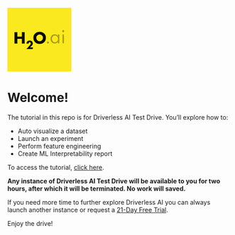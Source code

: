 ![h2o-ai-logo-plain](https://github.com/h2oai/tutorials/blob/master/.github/h2o-ai-logo-plain.png)

# Welcome!

The tutorial in this repo is for Driverless AI Test Drive. You’ll explore how to:

- Auto visualize a dataset
- Launch an experiment
- Perform feature engineering
- Create ML Interpretability report

To access the tutorial, [click here](https://github.com/h2oai/tutorials/blob/master/DriverlessAI/DriverlessAI-Test-Drive-Tutorials/automatic-ml-intro-test-drive-tutorial/automatic-ml-intro-test-drive-tutorial.md).

**Any instance of Driverless AI Test Drive will be available to you for two hours, after which it will be terminated. No work will saved.**

If you need more time to further explore Driverless AI you can always launch another instance or request a [21-Day Free Trial](https://www.h2o.ai/try-driverless-ai/).


Enjoy the drive!
